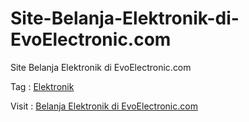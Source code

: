 Site-Belanja-Elektronik-di-EvoElectronic.com
============================================

Site Belanja Elektronik di EvoElectronic.com

Tag : <a href=http://suryawijaya.net/blog/229/cari-barang-elektronik-belanja-elektronik-di-evoelectroniccom.html>Elektronik</a>

Visit : <a href=http://suryawijaya.net/blog/229/cari-barang-elektronik-belanja-elektronik-di-evoelectroniccom.html>Belanja Elektronik di EvoElectronic.com</a>
